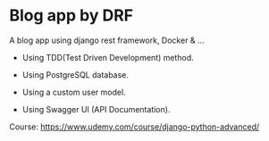 
# Blog app by DRF

A blog app using django rest framework, Docker & ...

- Using TDD(Test Driven Development) method.

- Using PostgreSQL database.

- Using a custom user model.

- Using Swagger UI (API Documentation).


Course: https://www.udemy.com/course/django-python-advanced/
